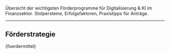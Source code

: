 <!-- foerdermittel.md -->
# 
Übersicht der wichtigsten Förderprogramme für Digitalisierung & KI im Finanzsektor. Stolpersteine, Erfolgsfaktoren, Praxistipps für Anträge.

---

## Förderstrategie

{foerdermittel}